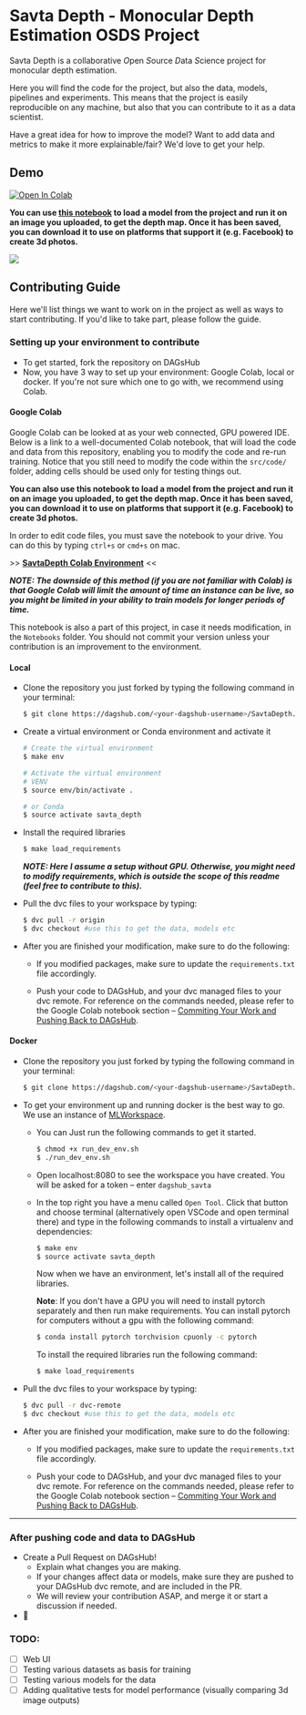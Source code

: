 # Savta Depth - Monocular Depth Estimation OSDS Project
Savta Depth is a collaborative *O*pen *S*ource *D*ata *S*cience project for monocular depth estimation.

Here you will find the code for the project, but also the data, models, pipelines and experiments. This means that the project is easily reproducible on any machine, but also that you can contribute to it as a data scientist.

Have a great idea for how to improve the model? Want to add data and metrics to make it more explainable/fair? We'd love to get your help.
## Demo
[![Open In Colab](https://colab.research.google.com/assets/colab-badge.svg)](https://colab.research.google.com/drive/1XU4DgQ217_hUMU1dllppeQNw3pTRlHy1?usp=sharing)

**You can use [this notebook](https://colab.research.google.com/drive/1XU4DgQ217_hUMU1dllppeQNw3pTRlHy1?usp=sharing) to load a model from the project and run it on an image you uploaded, to get the depth map. Once it has been saved, you can download it to use on platforms that support it (e.g. Facebook) to create 3d photos.**

![](https://i.ibb.co/r20HKpQ/savtadepthex.png)

## Contributing Guide
Here we'll list things we want to work on in the project as well as ways to start contributing.
If you'd like to take part, please follow the guide.

### Setting up your environment to contribute
* To get started, fork the repository on DAGsHub
* Now, you have 3 way to set up your environment: Google Colab, local or docker. If you're not sure which one to go with, we recommend using Colab.

#### Google Colab
Google Colab can be looked at as your web connected, GPU powered IDE. Below is a link to a well-documented Colab notebook, that will load the code and data from this repository, enabling you to modify the code and re-run training. Notice that you still need to modify the code within the `src/code/` folder, adding cells should be used only for testing things out.

**You can also use this notebook to load a model from the project and run it on an image you uploaded, to get the depth map. Once it has been saved, you can download it to use on platforms that support it (e.g. Facebook) to create 3d photos.**


In order to edit code files, you must save the notebook to your drive. You can do this by typing `ctrl+s` or `cmd+s` on mac.

\>\> **[SavtaDepth Colab Environment](https://colab.research.google.com/drive/1XU4DgQ217_hUMU1dllppeQNw3pTRlHy1?usp=sharing)** \<\<

**_NOTE: The downside of this method (if you are not familiar with Colab) is that Google Colab will limit the amount of time an instance can be live, so you might be limited in your ability to train models for longer periods of time._**

This notebook is also a part of this project, in case it needs modification, in the `Notebooks` folder. You should not commit your version unless your contribution is an improvement to the environment.

#### Local
* Clone the repository you just forked by typing the following command in your terminal:

    ```bash
    $ git clone https://dagshub.com/<your-dagshub-username>/SavtaDepth.git
    ```
  
* Create a virtual environment or Conda environment and activate it
    ```bash
    # Create the virtual environment
    $ make env
  
    # Activate the virtual environment
    # VENV
    $ source env/bin/activate .
  
    # or Conda
    $ source activate savta_depth
    ```
* Install the required libraries
    ```bash
    $ make load_requirements
    ```
  **_NOTE: Here I assume a setup without GPU. Otherwise, you might need to modify requirements, which is outside the scope of this readme (feel free to contribute to this)._**
* Pull the dvc files to your workspace by typing:

    ```bash
    $ dvc pull -r origin
    $ dvc checkout #use this to get the data, models etc
    ```

* After you are finished your modification, make sure to do the following:
    * If you modified packages, make sure to update the `requirements.txt` file accordingly.

    * Push your code to DAGsHub, and your dvc managed files to your dvc remote. For reference on the commands needed, please refer to the Google Colab notebook section – [Commiting Your Work and Pushing Back to DAGsHub](https://colab.research.google.com/drive/1XU4DgQ217_hUMU1dllppeQNw3pTRlHy1?authuser=1#scrollTo=PAxz-29WhN12&line=1&uniqifier=1).
    
#### Docker
* Clone the repository you just forked by typing the following command in your terminal:
  
    ```bash
    $ git clone https://dagshub.com/<your-dagshub-username>/SavtaDepth.git
    ```
  
* To get your environment up and running docker is the best way to go. We use an instance of [MLWorkspace](https://github.com/ml-tooling/ml-workspace). 
    * You can Just run the following commands to get it started.

        ```bash
        $ chmod +x run_dev_env.sh
        $ ./run_dev_env.sh
        ```

    * Open localhost:8080 to see the workspace you have created. You will be asked for a token – enter `dagshub_savta`
    * In the top right you have a menu called `Open Tool`. Click that button and choose terminal (alternatively open VSCode and open terminal there) and type in the following commands to install a virtualenv and dependencies:

        ```bash
        $ make env
        $ source activate savta_depth
        ```
        
        Now when we have an environment, let's install all of the required libraries.
        
        **Note**: If you don't have a GPU you will need to install pytorch separately and then run make requirements. You can install pytorch for computers without a gpu with the following command:

        ```bash
        $ conda install pytorch torchvision cpuonly -c pytorch
        ```
        
        To install the required libraries run the following command:
        
        ```bash
        $ make load_requirements
        ```


* Pull the dvc files to your workspace by typing:

    ```bash
    $ dvc pull -r dvc-remote
    $ dvc checkout #use this to get the data, models etc
    ```

* After you are finished your modification, make sure to do the following:
    * If you modified packages, make sure to update the `requirements.txt` file accordingly.

    * Push your code to DAGsHub, and your dvc managed files to your dvc remote. For reference on the commands needed, please refer to the Google Colab notebook section – [Commiting Your Work and Pushing Back to DAGsHub](https://colab.research.google.com/drive/1XU4DgQ217_hUMU1dllppeQNw3pTRlHy1?authuser=1#scrollTo=PAxz-29WhN12&line=1&uniqifier=1).
    
---
### After pushing code and data to DAGsHub
* Create a Pull Request on DAGsHub!
    * Explain what changes you are making.
    * If your changes affect data or models, make sure they are pushed to your DAGsHub dvc remote, and are included in the PR.
    * We will review your contribution ASAP, and merge it or start a discussion if needed.
* 🐶

### TODO:
- [ ] Web UI
- [ ] Testing various datasets as basis for training
- [ ] Testing various models for the data
- [ ] Adding qualitative tests for model performance (visually comparing 3d image outputs)
